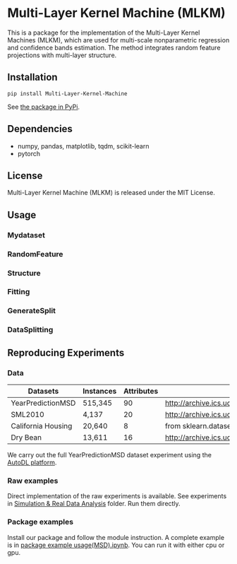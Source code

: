 # Multi-Layer Kernel Machine (MLKM)

This is a package for the implementation of the Multi-Layer Kernel Machines (MLKM), which are used for multi-scale nonparametric regression and confidence bands estimation. The method integrates random feature projections with multi-layer structure.

## Installation

`pip install Multi-Layer-Kernel-Machine`

See [the package in PyPi](https://pypi.org/project/Multi-Layer-Kernel-Machine/).


## Dependencies
- numpy, pandas, matplotlib, tqdm, scikit-learn
- pytorch


## License

Multi-Layer Kernel Machine (MLKM) is released under the MIT License. 


## Usage 

### Mydataset

### RandomFeature

### Structure

### Fitting

### GenerateSplit

### DataSplitting



## Reproducing Experiments

### Data 

| Datasets | Instances |  Attributes | Source |
| --- | --- | --- | --- |
| YearPredictionMSD | 515,345 | 90 | http://archive.ics.uci.edu/dataset/203/yearpredictionmsd |
| SML2010 | 4,137 | 20 | http://archive.ics.uci.edu/dataset/274/sml2010 |
| California Housing | 20,640 | 8 | from sklearn.datasets import fetch_california_housing   |
| Dry Bean | 13,611 | 16 | http://archive.ics.uci.edu/dataset/602/dry+bean+dataset |

We carry out the full YearPredictionMSD dataset experiment using the [AutoDL platform](https://www.autodl.com).


### Raw examples

Direct implementation of the raw experiments is available. See experiments in [Simulation & Real Data Analysis](https://github.com/ZZZhyEva/Multi-Layer-Kernel-Machines/tree/main/Simulations%20%26%20Real%20Data%20Analysis) folder. Run them directly.

### Package examples

Install our package and follow the module instruction. A complete example is in [package example usage(MSD).ipynb](https://github.com/ZZZhyEva/Multi-Layer-Kernel-Machines/blob/main/package%20example%20usage(MSD).ipynb). You can run it with either cpu or gpu.


